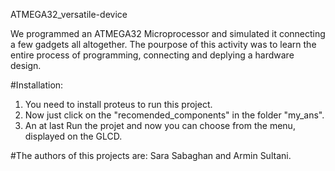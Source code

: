 ATMEGA32_versatile-device

We programmed an ATMEGA32 Microprocessor and simulated it connecting a few gadgets all altogether. 
The pourpose of this activity was to learn the entire process of programming, connecting and deplying a hardware design.

#Installation:
1. You need to install proteus to run this project.
2. Now just click on the "recomended_components" in the folder "my_ans".
3. An at last Run the projet and now you can choose from the menu, displayed on the GLCD.


#The authors of this projects are:
Sara Sabaghan and Armin Sultani.
